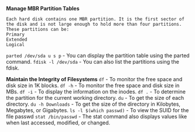 **Manage MBR Partition Tables**
```
Each hard disk contains one MBR partition. It is the first sector of the disk and is not large enough to hold more than four partitions. These partitions can be:
Primary
Extended
Logical
```
`parted /dev/sda u s p` - You can display the partition table using the parted command.
`fdisk -l /dev/sda` - You can also list the partitions using the fdisk.

**Maintain the Integrity of Filesystems**
`df` - To monitor the free space and disk size in 1K blocks. `df -h` - To monitor the free space and disk size in MBs.
`df -i` - To display the information on the inodes.
`df .` - To determine the partition for the current working directory.
`du` - To get the size of each directory.
`du -h Downloads` - To get the size of the directory in Kilobytes, Megabytes, or Gigabytes.
`ls -l $(which passwd)` - To view the SUID for the file passwd
`stat /bin/passwd` - The stat command also displays values like when last accessed, modified, or changed.


